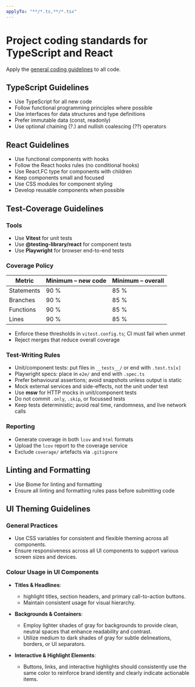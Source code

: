 ```yaml
---
applyTo: "**/*.ts,**/*.tsx"
---
```


# Project coding standards for TypeScript and React

Apply the [general coding guidelines](./general-coding.instructions.md) to all code.

## TypeScript Guidelines

- Use TypeScript for all new code
- Follow functional programming principles where possible
- Use interfaces for data structures and type definitions
- Prefer immutable data (const, readonly)
- Use optional chaining (?.) and nullish coalescing (??) operators

## React Guidelines

- Use functional components with hooks
- Follow the React hooks rules (no conditional hooks)
- Use React.FC type for components with children
- Keep components small and focused
- Use CSS modules for component styling
- Develop reusable components when possible

## Test-Coverage Guidelines

### Tools

- Use **Vitest** for unit tests
- Use **@testing-library/react** for component tests
- Use **Playwright** for browser end-to-end tests

### Coverage Policy

| Metric     | Minimum – new code | Minimum – overall |
| ---------- | ------------------ | ----------------- |
| Statements | 90 %               | 85 %              |
| Branches   | 90 %               | 85 %              |
| Functions  | 90 %               | 85 %              |
| Lines      | 90 %               | 85 %              |

- Enforce these thresholds in `vitest.config.ts`; CI must fail when unmet
- Reject merges that reduce overall coverage

### Test-Writing Rules

- Unit/component tests: put files in `__tests__/` or end with `.test.ts[x]`
- Playwright specs: place in `e2e/` and end with `.spec.ts`
- Prefer behavioural assertions; avoid snapshots unless output is static
- Mock external services and side-effects, not the unit under test
- Use **msw** for HTTP mocks in unit/component tests
- Do not commit `.only`, `.skip`, or focussed tests
- Keep tests deterministic; avoid real time, randomness, and live network calls

### Reporting

- Generate coverage in both `lcov` and `html` formats
- Upload the `lcov` report to the coverage service
- Exclude `coverage/` artefacts via `.gitignore`

## Linting and Formatting

- Use Biome for linting and formatting
- Ensure all linting and formatting rules pass before submitting code

## UI Theming Guidelines

### General Practices

- Use CSS variables for consistent and flexible theming across all components.
- Ensure responsiveness across all UI components to support various screen sizes and devices.

### Colour Usage in UI Components

- **Titles & Headlines**:

  - highlight titles, section headers, and primary call-to-action buttons.
  - Maintain consistent usage for visual hierarchy.

- **Backgrounds & Containers**:

  - Employ lighter shades of gray for backgrounds to provide clean, neutral spaces that enhance readability and contrast.
  - Utilize medium to dark shades of gray for subtle delineations, borders, or UI separators.

- **Interactive & Highlight Elements**:
  - Buttons, links, and interactive highlights should consistently use the same color to reinforce brand identity and clearly indicate actionable items.
